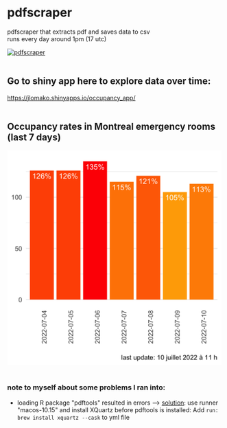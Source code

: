 # pdfscraper
pdfscraper that extracts pdf and saves data to csv 
<br>
runs every day around 1pm (17 utc)

[![pdfscraper](https://github.com/jlomako/pdfscraper/actions/workflows/main.yml/badge.svg)](https://github.com/jlomako/pdfscraper/actions/workflows/main.yml)
<br><br>

## Go to shiny app here to explore data over time:

<a href = "https://jlomako.shinyapps.io/occupancy_app/">https://jlomako.shinyapps.io/occupancy_app/</a>
<br><br>

## Occupancy rates in Montreal emergency rooms (last 7 days)
<img src = "img/last7days.png" width=500 />
<br><br>

### note to myself about some problems I ran into:
* loading R package "pdftools" resulted in errors -->
 <a href="https://github.com/r-lib/actions/issues/78#issuecomment-611733294">solution</a>: use runner "macos-10.15" and install XQuartz before pdftools is installed: Add <code>run: brew install xquartz --cask</code> to yml file<br>
